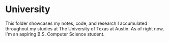 # University
This folder showcases my notes, code, and research I accumulated throughout my studies at The University of Texas at Austin. As of right now, I'm an aspiring B.S. Computer Science student.
